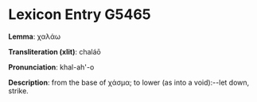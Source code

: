 # Lexicon Entry G5465

**Lemma**: χαλάω

**Transliteration (xlit)**: chaláō

**Pronunciation**: khal-ah'-o

**Description**:
from the base of χάσμα; to lower (as into a void):--let down, strike.
